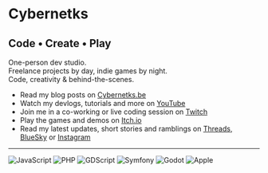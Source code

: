 # Cybernetks
## Code • Create • Play

One-person dev studio. <br />
Freelance projects by day, indie games by night. <br />
Code, creativity & behind-the-scenes.

<ul>
  <li>Read my blog posts on <a href="https://www.cybernetks.be" target="_blank">Cybernetks.be</a></li>
  <li>Watch my devlogs, tutorials and more on <a href="https://www.youtube.com/@Cybernetks" target="_blank">YouTube</a></li>
  <li>Join me in a co-working or live coding session on <a href="https://www.twitch.tv/cybernetks" target="_blank">Twitch</a></li>
  <li>Play the games and demos on <a href="https://cybernetks.itch.io" target="_blank">Itch.io</a></li>
  <li>Read my latest updates, short stories and ramblings on <a href="https://www.threads.net/@cybernetks" target="_blank">Threads</a>, <a href="https://bsky.app/profile/cybernetks.bsky.social" target="_blank">BlueSky</a> or <a href="https://www.instagram.com/cybernetks/" target="_blank">Instagram</a></li>
</ul>

----

![JavaScript](https://img.shields.io/badge/Code-JavaScript-informational?style=flat&logo=javascript&color=F7DF1E)
![PHP](https://img.shields.io/badge/Code-PHP-informational?style=flat&logo=php&color=777BB4)
![GDScript](https://img.shields.io/badge/Code-GDScript-informational?style=flat&logo=godotengine&color=478cbf)
![Symfony](https://img.shields.io/badge/Framework-Symfony-informational?style=flat&logo=symfony&color=000000)
![Godot](https://img.shields.io/badge/Engine-Godot-informational?style=flat&logo=godotengine&color=478cbf)
![Apple](https://img.shields.io/badge/System-Apple-informational?style=flat&logo=apple&color=A2AAAD)
